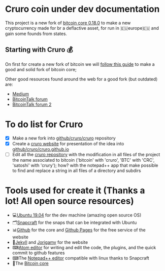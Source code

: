 # Cruro coin under dev documentation

This project is a new fork of [bitcoin core 0.18.0](https://bitcoincore.org/) to make a new cryptocurrency made for br a deflactive asset, for run in 🇪🇺europe🇪🇺 and gain some founds from states.

## Starting with Cruro 💰

On first for create a new fork of bitcoin we will [follow this guide](https://bitcointalk.org/index.php?topic=5134256.0) to make a good and solid fork of bitcoin core;

Other good resources found around the web for a good fork (but outdated) are:

- [Medium](https://medium.com/@jordan.baczuk/how-to-fork-bitcoin-c39139506443)
- [BitcoinTalk forum](https://bitcointalk.org/index.php?topic=3345808.80)
- [BitcoinTalk forum 2](https://bitcointalk.org/index.php?topic=225690.0)

# To do list for Cruro

- [x] Make a new fork into [github/cruro/cruro](https://github.com/cruro/cruro) repository
- [x] Create a [cruro website](https://cruro.github.io/) for presentation of the idea into [github/cruro/cruro.github.io](https://github.com/cruro/cruro.github.io)
- [ ] Edit all the [cruro repository](https://github.com/cruro/cruro) with the modification in all files of the project the name associated to bitcoin ('bitcoin' with 'cruro', 'BTC' with 'CRC', 'satoshi' with 'crury'); how? with the notepad++ app that make possible to find and replace a string in all files of a directory and subdirs

# Tools used for create it (Thanks a lot! All open source resources)

- 💻[Ubuntu 19.04](http://releases.ubuntu.com/19.04/) for the dev machine (amazing open source OS)
- 🗂[Snapcraft](https://snapcraft.io/) for the snaps that can be integrated with Ubuntu
- 📊[Github](https://github.com/) for the core and [Github Pages](https://pages.github.com/) for the free service of the website
- 📰[Jekyll](https://jekyllrb.com/) and [Jorigamy](https://jorigamy.githu.io) for the website
- ⌨[Atom editor](https://atom.io/) for writing and edit the code, the plugins, and the quick commit to github features
- ⌨The [Notepad++ editor](https://snapcraft.io/notepad-plus-plus) compatible with linux thanks to Snapcraft
- 💸The [Bitcoin core](https://bitcoincore.org/)
